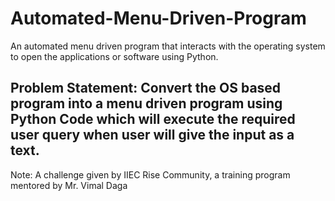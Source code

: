 # Automated-Menu-Driven-Program
An automated menu driven program that interacts with the operating system to open the applications or software using Python.  

## Problem Statement: Convert the OS based program into a menu driven program using Python Code which will execute the required user query when user will give the input as a text.

Note: A challenge given by IIEC Rise Community, a training program mentored by Mr. Vimal Daga

